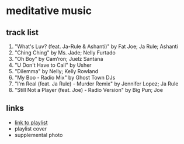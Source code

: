 # meditative music

## track list

1. "What's Luv? (feat. Ja-Rule & Ashanti)" by Fat Joe; Ja Rule; Ashanti
2. "Ching Ching" by Ms. Jade; Nelly Furtado
3. "Oh Boy" by Cam’ron; Juelz Santana
4. "U Don't Have to Call" by Usher
5. "Dilemma" by Nelly; Kelly Rowland
6. "My Boo - Radio Mix" by Ghost Town DJs
7. "I'm Real (feat. Ja Rule) - Murder Remix" by Jennifer Lopez; Ja Rule
8. "Still Not a Player (feat. Joe) - Radio Version" by Big Pun; Joe

## links

- [link to playlist](https://open.spotify.com/playlist/6PAwo5LYF53SLHvI59aOrv)
- playlist cover
- supplemental photo
